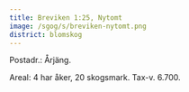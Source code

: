 ```yaml
---
title: Breviken 1:25, Nytomt
image: /sgog/s/breviken-nytomt.png
district: blomskog
---
```


Postadr.: Årjäng.

Areal: 4 har åker, 20 skogsmark. Tax-v. 6.700.
